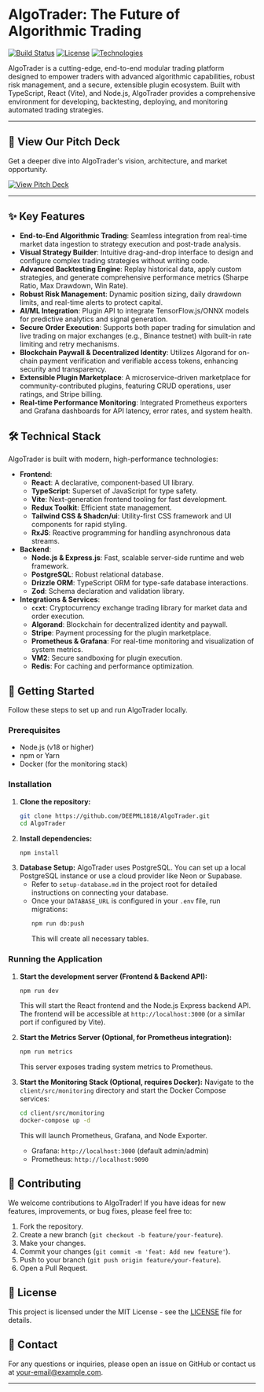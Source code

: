 # AlgoTrader: The Future of Algorithmic Trading

[![Build Status](https://img.shields.io/badge/Build-Passing-brightgreen)](https://github.com/your-repo/your-project/actions)
[![License](https://img.shields.io/badge/License-MIT-blue.svg)](LICENSE)
[![Technologies](https://img.shields.io/badge/Tech-React%2C%20Node.js%2C%20PostgreSQL%2C%20Algorand%2C%20Stripe-blueviolet)](https://github.com/your-repo/your-project)

AlgoTrader is a cutting-edge, end-to-end modular trading platform designed to empower traders with advanced algorithmic capabilities, robust risk management, and a secure, extensible plugin ecosystem. Built with TypeScript, React (Vite), and Node.js, AlgoTrader provides a comprehensive environment for developing, backtesting, deploying, and monitoring automated trading strategies.

---

## 🚀 View Our Pitch Deck

Get a deeper dive into AlgoTrader's vision, architecture, and market opportunity.

[![View Pitch Deck](https://img.shields.io/badge/View%20Pitch%20Deck-PDF-red?style=for-the-badge&logo=googledocs)](https://github.com/DEEPML1818/AlgoTrader/blob/main/AlgoTrader_%20The%20Future%20of%20Algorithmic%20Trading.pdf)


---

## ✨ Key Features

*   **End-to-End Algorithmic Trading**: Seamless integration from real-time market data ingestion to strategy execution and post-trade analysis.
*   **Visual Strategy Builder**: Intuitive drag-and-drop interface to design and configure complex trading strategies without writing code.
*   **Advanced Backtesting Engine**: Replay historical data, apply custom strategies, and generate comprehensive performance metrics (Sharpe Ratio, Max Drawdown, Win Rate).
*   **Robust Risk Management**: Dynamic position sizing, daily drawdown limits, and real-time alerts to protect capital.
*   **AI/ML Integration**: Plugin API to integrate TensorFlow.js/ONNX models for predictive analytics and signal generation.
*   **Secure Order Execution**: Supports both paper trading for simulation and live trading on major exchanges (e.g., Binance testnet) with built-in rate limiting and retry mechanisms.
*   **Blockchain Paywall & Decentralized Identity**: Utilizes Algorand for on-chain payment verification and verifiable access tokens, enhancing security and transparency.
*   **Extensible Plugin Marketplace**: A microservice-driven marketplace for community-contributed plugins, featuring CRUD operations, user ratings, and Stripe billing.
*   **Real-time Performance Monitoring**: Integrated Prometheus exporters and Grafana dashboards for API latency, error rates, and system health.

## 🛠️ Technical Stack

AlgoTrader is built with modern, high-performance technologies:

*   **Frontend**:
    *   **React**: A declarative, component-based UI library.
    *   **TypeScript**: Superset of JavaScript for type safety.
    *   **Vite**: Next-generation frontend tooling for fast development.
    *   **Redux Toolkit**: Efficient state management.
    *   **Tailwind CSS & Shadcn/ui**: Utility-first CSS framework and UI components for rapid styling.
    *   **RxJS**: Reactive programming for handling asynchronous data streams.
*   **Backend**:
    *   **Node.js & Express.js**: Fast, scalable server-side runtime and web framework.
    *   **PostgreSQL**: Robust relational database.
    *   **Drizzle ORM**: TypeScript ORM for type-safe database interactions.
    *   **Zod**: Schema declaration and validation library.
*   **Integrations & Services**:
    *   **`ccxt`**: Cryptocurrency exchange trading library for market data and order execution.
    *   **Algorand**: Blockchain for decentralized identity and paywall.
    *   **Stripe**: Payment processing for the plugin marketplace.
    *   **Prometheus & Grafana**: For real-time monitoring and visualization of system metrics.
    *   **VM2**: Secure sandboxing for plugin execution.
    *   **Redis**: For caching and performance optimization.

## 🚀 Getting Started

Follow these steps to set up and run AlgoTrader locally.

### Prerequisites

*   Node.js (v18 or higher)
*   npm or Yarn
*   Docker (for the monitoring stack)

### Installation

1.  **Clone the repository:**
    ```bash
    git clone https://github.com/DEEPML1818/AlgoTrader.git
    cd AlgoTrader
    ```
2.  **Install dependencies:**
    ```bash
    npm install
    ```
3.  **Database Setup:**
    AlgoTrader uses PostgreSQL. You can set up a local PostgreSQL instance or use a cloud provider like Neon or Supabase.
    *   Refer to `setup-database.md` in the project root for detailed instructions on connecting your database.
    *   Once your `DATABASE_URL` is configured in your `.env` file, run migrations:
        ```bash
        npm run db:push
        ```
        This will create all necessary tables.

### Running the Application

1.  **Start the development server (Frontend & Backend API):**
    ```bash
    npm run dev
    ```
    This will start the React frontend and the Node.js Express backend API. The frontend will be accessible at `http://localhost:3000` (or a similar port if configured by Vite).

2.  **Start the Metrics Server (Optional, for Prometheus integration):**
    ```bash
    npm run metrics
    ```
    This server exposes trading system metrics to Prometheus.

3.  **Start the Monitoring Stack (Optional, requires Docker):**
    Navigate to the `client/src/monitoring` directory and start the Docker Compose services:
    ```bash
    cd client/src/monitoring
    docker-compose up -d
    ```
    This will launch Prometheus, Grafana, and Node Exporter.
    *   Grafana: `http://localhost:3000` (default admin/admin)
    *   Prometheus: `http://localhost:9090`

## 🤝 Contributing

We welcome contributions to AlgoTrader! If you have ideas for new features, improvements, or bug fixes, please feel free to:

1.  Fork the repository.
2.  Create a new branch (`git checkout -b feature/your-feature`).
3.  Make your changes.
4.  Commit your changes (`git commit -m 'feat: Add new feature'`).
5.  Push to your branch (`git push origin feature/your-feature`).
6.  Open a Pull Request.

## 📄 License

This project is licensed under the MIT License - see the [LICENSE](LICENSE) file for details.

## 📧 Contact

For any questions or inquiries, please open an issue on GitHub or contact us at [your-email@example.com](mailto:deepml1818@gmail.com).

---



